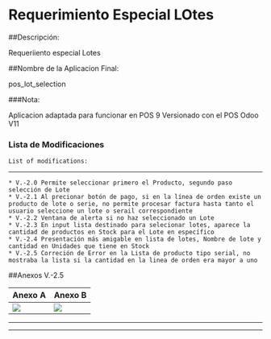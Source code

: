 # Requerimiento Especial LOtes

##Descripción: 

Requeriiento especial Lotes 

##Nombre de la Aplicacion Final: 

pos_lot_selection

###Nota:
 
 Aplicacion adaptada para funcionar en POS 9 Versionado con el POS Odoo V11

### Lista de Modificaciones

    List of modifications:
----------------------
    * V.-2.0 Permite seleccionar primero el Producto, segundo paso selección de Lote
    * V.-2.1 Al precionar botón de pago, si en la línea de orden existe un producto de lote o serie, no permite procesar factura hasta tanto el usuario seleccione un lote o serail correspondiente
    * V.-2.2 Ventana de alerta si no haz seleccionado un Lote 
    * V.-2.3 En input lista destinado para selecionar lotes, aparece la cantidad de productos en Stock para el Lote en específico
    * V.-2.4 Presentación más amigable en lista de lotes, Nombre de lote y cantidad en Unidades que tiene en Stock
    * V.-2.5 Correción de Error en la Lista de producto tipo serial, no mostraba la lista si la cantidad en la linea de orden era mayor a uno


##Anexos V.-2.5

Anexo A  | Anexo B
------------- | -------------
![](https://pandao.github.io/editor.md/examples/images/4.jpg)  | ![](https://pandao.github.io/editor.md/examples/images/4.jpg)
     
     

---------------------
---------------------

